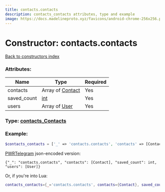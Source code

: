 ```yaml
---
title: contacts.contacts
description: contacts_contacts attributes, type and example
image: https://docs.madelineproto.xyz/favicons/android-chrome-256x256.png
---
```

# Constructor: contacts.contacts  
[Back to constructors index](index.md)



### Attributes:

| Name     |    Type       | Required |
|----------|---------------|----------|
|contacts|Array of [Contact](../types/Contact.md) | Yes|
|saved\_count|[int](../types/int.md) | Yes|
|users|Array of [User](../types/User.md) | Yes|



### Type: [contacts\_Contacts](../types/contacts_Contacts.md)


### Example:

```php
$contacts_contacts = ['_' => 'contacts.contacts', 'contacts' => [Contact, Contact], 'saved_count' => int, 'users' => [User, User]];
```  

[PWRTelegram](https://pwrtelegram.xyz) json-encoded version:

```
{"_": "contacts.contacts", "contacts": [Contact], "saved_count": int, "users": [User]}
```


Or, if you're into Lua:

```lua
contacts_contacts={_='contacts.contacts', contacts={Contact}, saved_count=int, users={User}}

```


